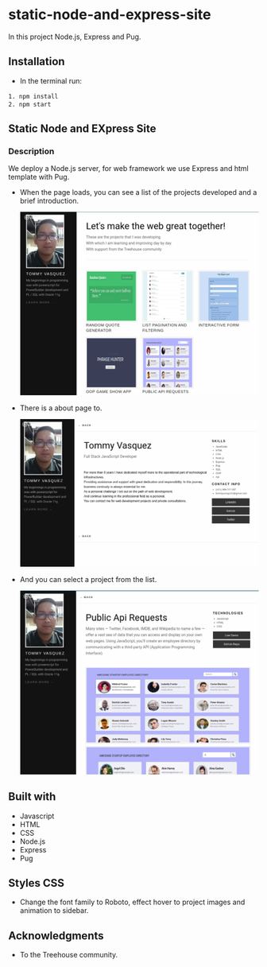 # static-node-and-express-site

In this project Node.js, Express and Pug.

## Installation

-   In the terminal run:

```
1. npm install
2. npm start
```

## **Static Node and EXpress Site**

### Description

We deploy a Node.js server, for web framework we use Express and html template with Pug.

-   When the page loads, you can see a list of the projects developed and a brief introduction.

    ![](/mockups/expressPrincipal.png)

-   There is a about page to.

    ![](/mockups/expressAbout.png)

-   And you can select a project from the list.

    ![](/mockups/expressProject.png)

## Built with

-   Javascript
-   HTML
-   CSS
-   Node.js
-   Express
-   Pug

## Styles CSS

-   Change the font family to Roboto, effect hover to project images and animation to sidebar.

## Acknowledgments

-   To the Treehouse community.
